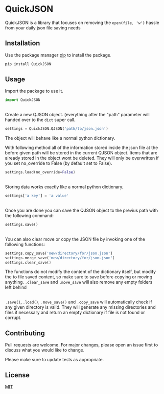# QuickJSON

QuickJSON is a library that focuses on removing the ```open(file, 'w')``` hassle from your daily json file saving needs

## Installation

Use the package manager [pip](https://pip.pypa.io/en/stable/) to install the package.

```bash
pip install QuickJSON
```

## Usage

Import the package to use it.
```python
import QuickJSON
```
\
Create a new QJSON object.
(everything after the "path" parameter will handed over to the ```dict``` super call.
```python
settings = QuickJSON.QJSON('path/to/json.json')
```
The object will behave like a normal python dictionary.

With following method all of the information stored inside the json file at the before 
given path will be stored in the current QJSON object.
Items that are already stored in the object wont be deleted. They will only be overwritten if 
you set no_override to False (by default set to False).
```python
settings.load(no_override=False)
```
\
Storing data works exactly like a normal python dictionary.
```python
settings['a key'] = 'a value'
```
\
Once you are done you can save the QJSON object to the previus path with the following command:

```python
settings.save()
```
\
You can also clear move or copy the JSON file by invoking one of the following functions:
```python
settings.copy_save('new/directory/for/json.json')
settings.merge_save('new/directory/for/json.json')
settings.clear_save()
```
The functions do not modify the content of the dictionary itself, but modify the to file saved content, so make sure to save before copying or moving anything.
``.clear_save`` and ```.move_save``` will also remove any empty folders left behind

\
 ```.save()```, ```.load()```, ```.move_save()``` and ```.copy_save``` will automatically check if any given directory is valid. They will generate any missing directories and files if necessary and return an empty dictionary if file is not found or corrupt. 

## Contributing
Pull requests are welcome. For major changes, please open an issue first to discuss what you would like to change.

Please make sure to update tests as appropriate.

## License
[MIT](https://choosealicense.com/licenses/mit/)
